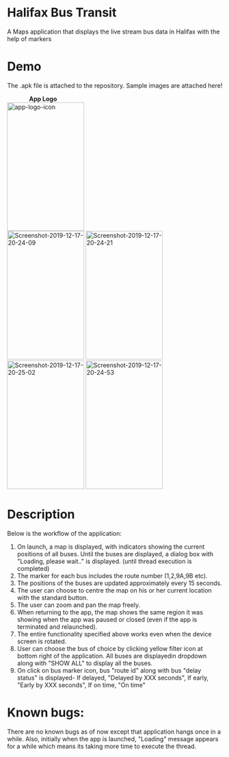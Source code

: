 # Halifax Bus Transit 
A Maps application that displays the live stream bus data in Halifax with the help of markers

# Demo
<p>The .apk file is attached to the repository. Sample images are attached here!</p>
&nbsp;&nbsp;&nbsp;&nbsp;&nbsp;&nbsp;&nbsp;&nbsp;&nbsp;&nbsp;&nbsp;&nbsp;
<b> App Logo </b> <br> 
<a href="https://imgbb.com/"><img src="https://i.ibb.co/ZWjMDr2/app-logo-icon.png" alt="app-logo-icon" border="0" height="300" width="180"></a> <br>
<a href="https://ibb.co/jyMmVYt"><img src="https://i.ibb.co/PchKTyk/Screenshot-2019-12-17-20-24-09.png" alt="Screenshot-2019-12-17-20-24-09" border="0" height="300" width="180"></a>
<a href="https://ibb.co/QPL0dML"><img src="https://i.ibb.co/jymtRDm/Screenshot-2019-12-17-20-24-21.png" alt="Screenshot-2019-12-17-20-24-21" border="0" height="300" width="180"></a>
<a href="https://ibb.co/2hyG8mx"><img src="https://i.ibb.co/h9y3Xhb/Screenshot-2019-12-17-20-25-02.png" alt="Screenshot-2019-12-17-20-25-02" border="0" height="300" width="180"></a>
<a href="https://ibb.co/xfd5RTs"><img src="https://i.ibb.co/P90CfHY/Screenshot-2019-12-17-20-24-53.png" alt="Screenshot-2019-12-17-20-24-53" border="0" height="300" width="180"></a>

# Description
Below is the workflow of the application:

1) On launch, a map is displayed, with indicators showing the current positions of all buses.
Until the buses are displayed, a dialog box with "Loading, please wait.." is displayed. (until thread execution is completed)
2) The marker for each bus includes the route number (1,2,9A,9B etc).
3) The positions of the buses are updated approximately every 15 seconds.
4) The user can choose to centre the map on his or her current location with the standard button.
5) The user can zoom and pan the map freely.
6) When returning to the app, the map shows the same region it was showing when the app was paused or closed 
(even if the app is terminated and relaunched).
7) The entire functionality specified above works even when the device screen is rotated.
8) User can choose the bus of choice by clicking yellow filter icon at bottom right of the application. All buses are displayedin 
dropdown along with "SHOW ALL" to display all the buses.
9) On click on bus marker icon, bus "route id" along with bus "delay status" is displayed-
	If delayed, "Delayed by XXX seconds",
	If early, "Early by XXX seconds",
	If on time, "On time"

# Known bugs:
There are no known bugs as of now except that application hangs once in a while.
Also, initially when the app is launched, "Loading" message appears for a while which means its taking more time to execute the thread.



